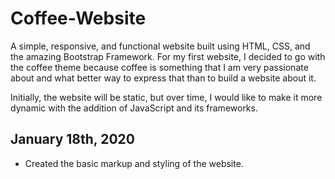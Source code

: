 # Coffee-Website

A simple, responsive, and functional website built using HTML, CSS, and the amazing Bootstrap Framework. For my first website, I decided to go with the coffee theme because coffee is something that I am very passionate about and what better way to express that than to build a website about it. 

Initially, the website will be static, but over time, I would like to make it more dynamic with the addition of JavaScript and its frameworks.

## January 18th, 2020

* Created the basic markup and styling of the website. 


